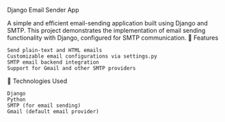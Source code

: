 Django Email Sender App

A simple and efficient email-sending application built using Django and SMTP. This project demonstrates the implementation of email sending functionality with Django, configured for SMTP communication.
🚀 Features

    Send plain-text and HTML emails
    Customizable email configurations via settings.py
    SMTP email backend integration
    Support for Gmail and other SMTP providers

🔧 Technologies Used

    Django
    Python
    SMTP (for email sending)
    Gmail (default email provider)
